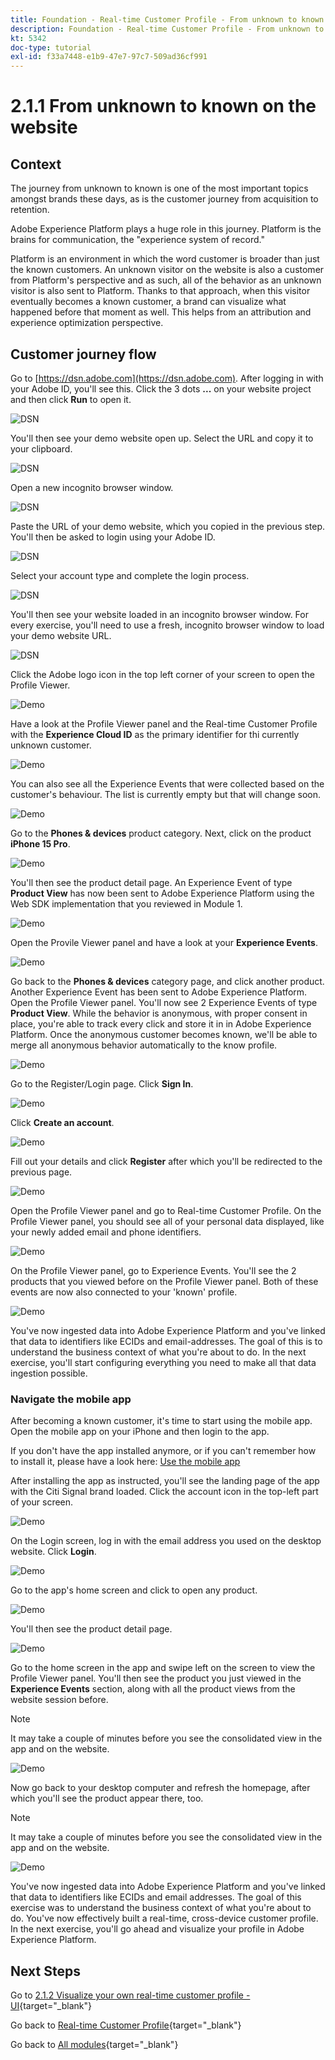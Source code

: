 ```yaml
---
title: Foundation - Real-time Customer Profile - From unknown to known on the website
description: Foundation - Real-time Customer Profile - From unknown to known on the website
kt: 5342
doc-type: tutorial
exl-id: f33a7448-e1b9-47e7-97c7-509ad36cf991
---
```

# 2.1.1 From unknown to known on the website

## Context

The journey from unknown to known is one of the most important topics amongst brands these days, as is the customer journey from acquisition to retention. 

Adobe Experience Platform plays a huge role in this journey. Platform is the brains for communication, the "experience system of record."

Platform is an environment in which the word customer is broader than just the known customers. An unknown visitor on the website is also a customer from Platform's perspective and as such, all of the behavior as an unknown visitor is also sent to Platform. Thanks to that approach, when this visitor eventually becomes a known customer, a brand can visualize what happened before that moment as well. This helps from an attribution and experience optimization perspective.

## Customer journey flow

Go to [https://dsn.adobe.com](https://dsn.adobe.com). After logging in with your Adobe ID, you'll see this. Click the 3 dots **...** on your website project and then click **Run** to open it.

![DSN](./../../datacollection/dc1.1/images/web8.png)

You'll then see your demo website open up. Select the URL and copy it to your clipboard.

![DSN](../../../getting-started/gettingstarted/images/web3.png)

Open a new incognito browser window.

![DSN](../../../getting-started/gettingstarted/images/web4.png)

Paste the URL of your demo website, which you copied in the previous step. You'll then be asked to login using your Adobe ID.

![DSN](../../../getting-started/gettingstarted/images/web5.png)

Select your account type and complete the login process.

![DSN](../../../getting-started/gettingstarted/images/web6.png)

You'll then see your website loaded in an incognito browser window. For every exercise, you'll need to use a fresh, incognito browser window to load your demo website URL.

![DSN](../../../getting-started/gettingstarted/images/web7.png)

Click the Adobe logo icon in the top left corner of your screen to open the Profile Viewer.
  
![Demo](../../datacollection/dc1.2/images/pv1.png)

Have a look at the Profile Viewer panel and the Real-time Customer Profile with the **Experience Cloud ID** as the primary identifier for thi currently unknown customer.
      
![Demo](../../datacollection/dc1.2/images/pv2.png)

You can also see all the Experience Events that were collected based on the customer's behaviour. The list is currently empty but that will change soon.

![Demo](../../datacollection/dc1.2/images/pv3.png)

Go to the **Phones & devices** product category. Next, click on the product **iPhone 15 Pro**.

![Demo](../../datacollection/dc1.2/images/pv4.png)

You'll then see the product detail page. An Experience Event of type **Product View** has now been sent to Adobe Experience Platform using the Web SDK implementation that you reviewed in Module 1. 
  
![Demo](../../datacollection/dc1.2/images/pv5.png)
  
Open the Provile Viewer panel and have a look at your **Experience Events**.
  
![Demo](../../datacollection/dc1.2/images/pv6.png)
  
Go back to the **Phones & devices** category page, and click another product. Another Experience Event has been sent to Adobe Experience Platform. Open the Profile Viewer panel. You'll now see 2 Experience Events of type **Product View**. While the behavior is anonymous, with proper consent in place, you're able to track every click and store it in in Adobe Experience Platform. Once the anonymous customer becomes known, we'll be able to merge all anonymous behavior automatically to the know profile.
  
![Demo](../../datacollection/dc1.2/images/pv7.png)
  
Go to the Register/Login page. Click **Sign In**.
  
![Demo](../../datacollection/dc1.2/images/pv8.png)

Click **Create an account**.
  
![Demo](../../datacollection/dc1.2/images/pv9.png)
  
Fill out your details and click **Register** after which you'll be redirected to the previous page. 

![Demo](../../datacollection/dc1.2/images/pv10.png)

Open the Profile Viewer panel and go to Real-time Customer Profile. On the Profile Viewer panel, you should see all of your personal data displayed, like your newly added email and phone identifiers.
  
![Demo](../../datacollection/dc1.2/images/pv11.png)

On the Profile Viewer panel, go to Experience Events. You'll see the 2 products that you viewed before on the Profile Viewer panel. Both of these events are now also connected to your 'known' profile.

![Demo](../../datacollection/dc1.2/images/pv12.png)
  
You've now ingested data into Adobe Experience Platform and you've linked that data to identifiers like ECIDs and email-addresses. The goal of this is to understand the business context of what you're about to do. In the next exercise, you'll start configuring everything you need to make all that data ingestion possible.

### Navigate the mobile app

After becoming a known customer, it's time to start using the mobile app. Open the mobile app on your iPhone and then login to the app.

If you don't have the app installed anymore, or if you can't remember how to install it, please have a look here: [Use the mobile app](../../../getting-started/gettingstarted/ex5.md)

After installing the app as instructed, you'll see the landing page of the app with the Citi Signal brand loaded. Click the account icon in the top-left part of your screen.
  
![Demo](./images/app_hp1.png)

On the Login screen, log in with the email address you used on the desktop website. Click **Login**.
  
![Demo](./images/app_acc.png)

Go to the app's home screen and click to open any product.
  
![Demo](./images/app_hp.png)

You'll then see the product detail page.
  
![Demo](./images/app_galaxy.png)

Go to the home screen in the app and swipe left on the screen to view the Profile Viewer panel. You'll then see the product you just viewed in the **Experience Events** section, along with all the product views from the website session before.

>[!NOTE]
>
>It may take a couple of minutes before you see the consolidated view in the app and on the website.
 
![Demo](./images/app_after_galaxy.png)

Now go back to your desktop computer and refresh the homepage, after which you'll see the product appear there, too.

>[!NOTE]
>
>It may take a couple of minutes before you see the consolidated view in the app and on the website.

![Demo](./images/web_x_aftermobile.png)

You've now ingested data into Adobe Experience Platform and you've linked that data to identifiers like ECIDs and email addresses. The goal of this exercise was to understand the business context of what you're about to do. You've now effectively built a real-time, cross-device customer profile. In the next exercise, you'll go ahead and visualize your profile in Adobe Experience Platform.

## Next Steps

Go to [2.1.2 Visualize your own real-time customer profile - UI](./ex2.md){target="_blank"}

Go back to [Real-time Customer Profile](./real-time-customer-profile.md){target="_blank"}

Go back to [All modules](./../../../../overview.md){target="_blank"}
